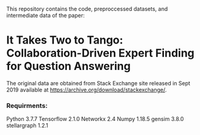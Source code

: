This repository contains the code, preproccessed datasets, and intermediate data of the paper:

# It Takes Two to Tango: Collaboration-Driven Expert Finding for Question Answering


The original data are obtained from Stack Exchange site released in Sept 2019 available at https://archive.org/download/stackexchange/.

### Requirments:
Python 3.7.7 
Tensorflow 2.1.0 
Networkx 2.4
Numpy 1.18.5
gensim 3.8.0
stellargraph 1.2.1
